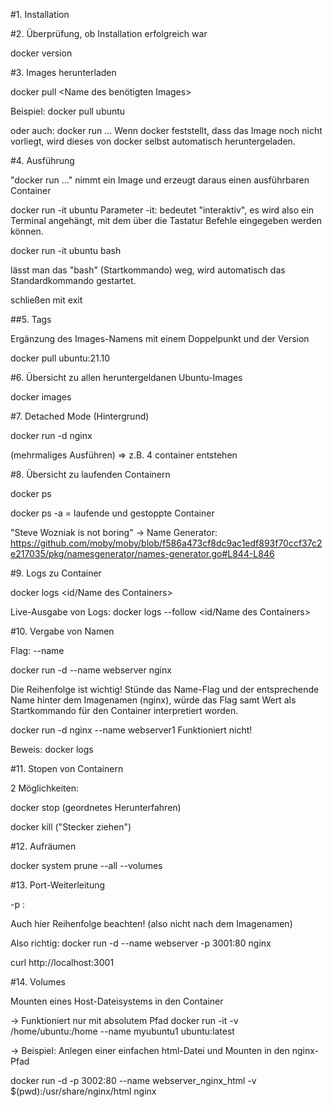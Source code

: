 #1. Installation

#2. Überprüfung, ob Installation erfolgreich war

docker version


#3. Images herunterladen

docker pull <Name des benötigten Images>

Beispiel: docker pull ubuntu 

oder auch: docker run ... 
Wenn docker feststellt, dass das Image noch nicht vorliegt, wird dieses von docker selbst automatisch heruntergeladen.


#4. Ausführung

"docker run ..." nimmt ein Image und erzeugt daraus einen ausführbaren Container

docker run -it ubuntu
Parameter -it: bedeutet "interaktiv", es wird also ein Terminal angehängt, mit dem über die Tastatur Befehle eingegeben werden können.

docker run -it ubuntu bash 

lässt man das "bash" (Startkommando) weg, wird automatisch das Standardkommando gestartet.

schließen mit exit


##5. Tags

Ergänzung des Images-Namens mit einem Doppelpunkt und der Version

docker pull ubuntu:21.10


#6. Übersicht zu allen heruntergeldanen Ubuntu-Images

docker images


#7. Detached Mode (Hintergrund)

docker run -d nginx

(mehrmaliges Ausführen) => z.B. 4 container entstehen


#8. Übersicht zu laufenden Containern

docker ps

docker ps -a = laufende und gestoppte Container

"Steve Wozniak is not boring" 
-> Name Generator: https://github.com/moby/moby/blob/f586a473cf8dc9ac1edf893f70ccf37c2e217035/pkg/namesgenerator/names-generator.go#L844-L846


#9. Logs zu Container

docker logs <id/Name des Containers>

Live-Ausgabe von Logs:
docker logs --follow <id/Name des Containers>


#10. Vergabe von Namen

Flag: --name

docker run -d --name webserver nginx

Die Reihenfolge ist wichtig! Stünde das Name-Flag und der entsprechende Name hinter dem Imagenamen (nginx), würde das Flag 
samt Wert als Startkommando für den Container interpretiert worden.

docker run -d nginx --name webserver1
Funktioniert nicht!

Beweis: docker logs <container-ID>


#11. Stopen von Containern

2 Möglichkeiten:

docker stop <id> (geordnetes Herunterfahren)

docker kill <id> ("Stecker ziehen")


#12. Aufräumen

docker system prune --all --volumes


#13. Port-Weiterleitung

-p <port des Host-Systems>:<port des Containers>

Auch hier Reihenfolge beachten! (also nicht nach dem Imagenamen)

Also richtig:
docker run -d --name webserver -p 3001:80 nginx

curl http://localhost:3001


#14. Volumes

Mounten eines Host-Dateisystems in den Container

-> Funktioniert nur mit absolutem Pfad
docker run -it -v /home/ubuntu:/home --name myubuntu1 ubuntu:latest


-> Beispiel: Anlegen einer einfachen html-Datei und Mounten in den nginx-Pfad

docker run -d -p 3002:80 --name webserver_nginx_html -v $(pwd):/usr/share/nginx/html nginx







